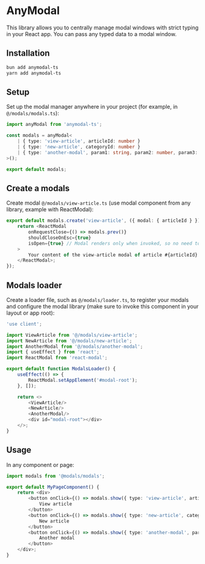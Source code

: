 # AnyModal

This library allows you to centrally manage modal windows with strict typing in your React app. You can pass any typed data to a modal window.

## Installation

```bash
bun add anymodal-ts
yarn add anymodal-ts
```

## Setup

Set up the modal manager anywhere in your project (for example, in `@/modals/modals.ts`):

```ts
import anyModal from 'anymodal-ts';

const modals = anyModal<
    | { type: 'view-article', articleId: number }
    | { type: 'new-article', categoryId: number }
    | { type: 'another-modal', param1: string, param2: number, param3: number[] }
>();

export default modals;
```

## Create a modals

Create modal `@/modals/view-article.ts` (use modal component from any library, example with ReactModal):

```ts
export default modals.create('view-article', ({ modal: { articleId } }) => {
    return <ReactModal
        onRequestClose={() => modals.prev()}
        shouldCloseOnEsc={true}
        isOpen={true} // Modal renders only when invoked, so no need to manage this manually
    >
        Your content of the view-article modal of article #{articleId} 
    </ReactModal>;
});
```

## Modals loader

Create a loader file, such as `@/modals/loader.ts`, to register your modals and configure the modal library (make sure to invoke this component in your layout or app root):

```ts
'use client';

import ViewArticle from '@/modals/view-article';
import NewArticle from '@/modals/new-article';
import AnotherModal from '@/modals/another-modal';
import { useEffect } from 'react';
import ReactModal from 'react-modal';

export default function ModalsLoader() {
    useEffect(() => {
        ReactModal.setAppElement('#modal-root');
    }, []);

    return <>
        <ViewArticle/>
        <NewArticle/>
        <AnotherModal/>
        <div id="modal-root"></div>
    </>;
}
```

## Usage

In any component or page:

```ts
import modals from '@modals/modals';

export default MyPageComponent() {
    return <div>
        <button onClick={() => modals.show({ type: 'view-article', articleId: 15 })}>
            View article
        </button>
        <button onClick={() => modals.show({ type: 'new-article', categoryId: 6 })}>
            New article
        </button>
        <button onClick={() => modals.show({ type: 'another-modal', param1: 'param1', param2: 2, param3: [3, 2, 1] })}>
            Another modal
        </button>
    </div>;
}
```